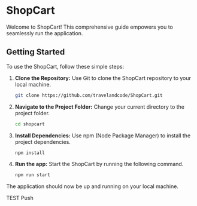 # ShopCart

Welcome to ShopCart! This comprehensive guide empowers you to seamlessly run the application.

## Getting Started

To use the ShopCart, follow these simple steps:

1. **Clone the Repository:** Use Git to clone the ShopCart repository to your local machine.

    ```bash
    git clone https://github.com/travelandcode/ShopCart.git
    ```

2. **Navigate to the Project Folder:** Change your current directory to the project folder.

    ```bash
    cd shopcart
    ```

3. **Install Dependencies:** Use npm (Node Package Manager) to install the project dependencies.

    ```bash
    npm install
    ```

5. **Run the app:** Start the ShopCart by running the following command.

    ```bash
    npm run start
    ```

The application should now be up and running on your local machine.

TEST Push